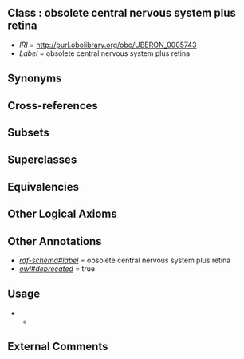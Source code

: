 
## Class : obsolete central nervous system plus retina

 * *IRI* = http://purl.obolibrary.org/obo/UBERON_0005743
 * *Label* = obsolete central nervous system plus retina

## Synonyms


## Cross-references


## Subsets


## Superclasses


## Equivalencies


## Other Logical Axioms


## Other Annotations

 * *[rdf-schema#label](../../el/rdf-schema#label.md)* = obsolete central nervous system plus retina
 * *[owl#deprecated](../../ed/owl#deprecated.md)* = true

## Usage

 * -

## External Comments

